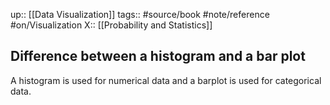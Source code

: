 up:: [[Data Visualization]]
tags:: #source/book #note/reference #on/Visualization 
X:: [[Probability and Statistics]]

## Difference between a histogram and a bar plot

A histogram is used for numerical data and a barplot is used for categorical data.